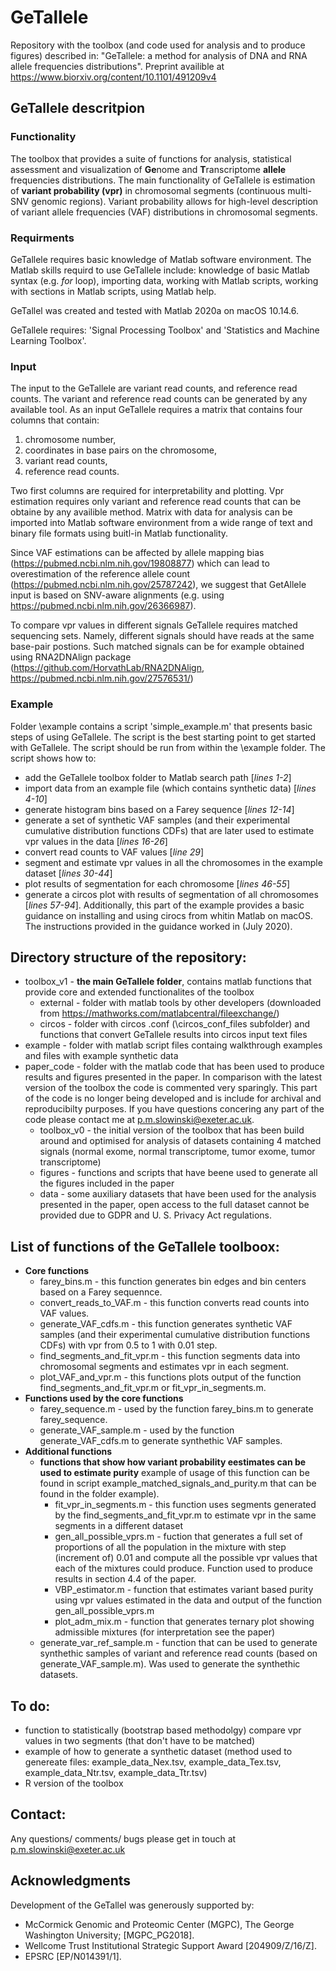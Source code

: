 # GeTallele

Repository with the toolbox (and code used for analysis and to produce figures) described in: "GeTallele: a method for analysis of DNA and RNA allele frequencies distributions". Preprint availible at https://www.biorxiv.org/content/10.1101/491209v4

## GeTallele descritpion
### Functionality
The toolbox that provides a suite of functions for analysis, statistical assessment and visualization of **Ge**nome and **T**ranscriptome **allele** frequencies distributions. The main functionality of GeTallele is estimation of **variant probability (vpr)** in chromosomal segments (continuous multi-SNV genomic regions). Variant probability allows for high-level description of variant allele frequencies (VAF) distributions in chromosomal segments. 

### Requirments
GeTallele requires basic knowledge of Matlab software environment. The Matlab skills requird to use GeTallele include: knowledge of basic Matlab syntax (e.g. *for* loop), importing data, working with Matlab scripts, working with sections in Matlab scripts, using Matlab help. 

GeTallel was created and tested with Matlab 2020a on macOS 10.14.6. 

GeTallele requires: 'Signal Processing Toolbox' and 'Statistics and Machine Learning Toolbox'.

### Input
The input to the GeTallele are variant read counts, and reference read counts. The variant and reference read counts can be generated by any available tool. As an input GeTallele requires a matrix that contains four columns that contain: 
1. chromosome number, 
1. coordinates in base pairs on the chromosome, 
1. variant read counts, 
1. reference read counts. 

Two first columns are required for interpretability and plotting. Vpr estimation requires only variant and reference read counts that can be obtaine by any availible method. Matrix with data for analysis can be imported into Matlab software environment from a wide range of text and binary file formats using buitl-in Matlab functionality.

Since VAF estimations can be affected by allele mapping bias (https://pubmed.ncbi.nlm.nih.gov/19808877) which can lead to overestimation of the reference allele count (https://pubmed.ncbi.nlm.nih.gov/25787242), we suggest that GetAllele input is based on SNV-aware alignments (e.g. using https://pubmed.ncbi.nlm.nih.gov/26366987).

To compare vpr values in different signals GeTallele requires matched sequencing sets. Namely, different signals should have reads at the same base-pair postions. Such matched signals can be for example obtained using RNA2DNAlign package (https://github.com/HorvathLab/RNA2DNAlign, https://pubmed.ncbi.nlm.nih.gov/27576531/)

### Example
Folder \example contains a script 'simple_example.m' that presents basic steps of using GeTallele. The script is the best starting point to get started with GeTallele. The script should be run from within the \example folder. The script shows how to:
* add the GeTallele toolbox folder to Matlab search path [*lines 1-2*]
* import data from an example file (which contains synthetic data) [*lines 4-10*]
* generate histogram bins based on a Farey sequence [*lines 12-14*]
* generate a set of synthetic VAF samples (and their experimental cumulative distribution functions CDFs) that are later used to estimate vpr values in the data [*lines 16-26*]
* convert read counts to VAF values [*line 29*] 
* segment and estimate vpr values in all the chromosomes in the example dataset [*lines 30-44*]
* plot results of segmentation for each chromosome [*lines 46-55*]
* generate a circos plot with results of segmentation of all chromosomes [*lines 57-94*]. Additionally, this part of the example provides a basic guidance on installing and using cirocs from whitin Matlab on macOS. The instructions provided in the guidance worked in (July 2020).

## Directory structure of the repository:
* toolbox_v1 - __the main GeTallele folder__, contains matlab functions that provide core and extended functionalites of the toolbox
  * external - folder with matlab tools by other developers (downloaded from https://mathworks.com/matlabcentral/fileexchange/)  
  * circos - folder with circos .conf (\circos_conf_files subfolder) and functions that convert GeTallele results into circos input text files
* example - folder with matlab script files containg walkthrough examples and files with example synthetic data
* paper_code - folder with the matlab code that has been used to produce results and figures presented in the paper. In comparison with the latest version of the toolbox the code is commented very sparingly. This part of the code is no longer being developed and is include for archival and reproducibilty purposes. If you have questions concering any part of the code please contact me at p.m.slowinski@exeter.ac.uk.
  * toolbox_v0 - the initial version of the toolbox that has been build around and optimised for analysis of datasets containing 4 matched signals (normal exome, normal transcriptome, tumor exome, tumor transcriptome)
  * figures - functions and scripts that have beene used to generate all the figures included in the paper 
  * data - some auxiliary datasets that have been used for the analysis presented in the paper, open access to the full dataset cannot be provided due to GDPR and U. S. Privacy Act regulations.
  
## List of functions of the GeTallele toolboox:
* __Core functions__
  * farey_bins.m - this function generates bin edges and bin centers based on a Farey sequennce.
  * convert_reads_to_VAF.m - this function converts read counts into VAF values.
  * generate_VAF_cdfs.m - this function generates synthetic VAF samples (and their experimental cumulative distribution functions CDFs) with vpr from 0.5 to 1 with 0.01 step.
  * find_segments_and_fit_vpr.m - this function segments data into chromosomal segments and estimates vpr in each segment.
  * plot_VAF_and_vpr.m - this functions plots output of the function find_segments_and_fit_vpr.m or fit_vpr_in_segments.m.  
* __Functions used by the core functions__
  * farey_sequence.m - used by the function farey_bins.m to generate farey_sequence.
  * generate_VAF_sample.m - used by the function generate_VAF_cdfs.m to generate synthethic VAF samples.
* __Additional functions__
  * __functions that show how variant probability eestimates can be used to estimate purity__ example of usage of this function can be found in script example_matched_signals_and_purity.m that can be found in the folder example).
    - fit_vpr_in_segments.m - this function uses segments generated by the find_segments_and_fit_vpr.m to estimate vpr in the same segments in a different dataset 
    - gen_all_possible_vprs.m - fuction that generates a full set of proportions of all the population in the mixture with step (increment of) 0.01 and compute all the possible vpr values that each of the mixtures could produce. Function used to produce results in section 4.4 of the paper.
    - VBP_estimator.m - function that estimates variant based purity using vpr values estimated in the data and output of the function gen_all_possible_vprs.m
    - plot_adm_mix.m - function that generates ternary plot showing admissible mixtures (for interpretation see the paper)
  * generate_var_ref_sample.m - function that can be used to generate synthethic samples of variant and reference read counts (based on generate_VAF_sample.m). Was used to generate the synthethic datasets.

## To do:
* function to statistically (bootstrap based methodolgy) compare vpr values in two segments (that don't have to be matched)
* example of how to generate a synthetic dataset (method used to genereate files: example_data_Nex.tsv, example_data_Tex.tsv, example_data_Ntr.tsv, example_data_Ttr.tsv)
* R version of the toolbox

## Contact:
Any questions/ comments/ bugs please get in touch at p.m.slowinski@exeter.ac.uk

## Acknowledgments
Development of the GeTallel was generously supported by:
* McCormick Genomic and Proteomic Center (MGPC), The George Washington University; [MGPC_PG2018]. 
* Wellcome Trust Institutional Strategic Support Award [204909/Z/16/Z]. 
* EPSRC [EP/N014391/1].
